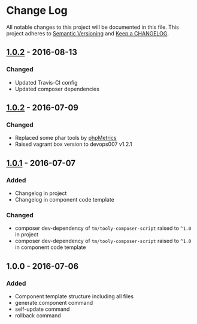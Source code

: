 # Change Log

All notable changes to this project will be documented in this file.
This project adheres to [Semantic Versioning](http://semver.org/) and [Keep a CHANGELOG](http://keepachangelog.com).

## [1.0.2] - 2016-08-13

### Changed

- Updated Travis-CI config
- Updated composer dependencies

## [1.0.2] - 2016-07-09

### Changed

- Replaced some phar tools by [phpMetrics](http://www.phpmetrics.org)
- Raised vagrant box version to devops007 v1.2.1

## [1.0.1] - 2016-07-07

### Added

- Changelog in project
- Changelog in component code template

### Changed

- composer dev-dependency of `tm/tooly-composer-script` raised to `^1.0` in project
- composer dev-dependency of `tm/tooly-composer-script` raised to `^1.0` in component code template

## 1.0.0 - 2016-07-06

### Added

- Component template structure including all files
- generate:component command
- self-update command
- rollback command

[1.0.3]: https://github.com/icehawk/component-template-generator/compare/v1.0.2...v1.0.3
[1.0.2]: https://github.com/icehawk/component-template-generator/compare/v1.0.1...v1.0.2
[1.0.1]: https://github.com/icehawk/component-template-generator/compare/v1.0.0...v1.0.1
